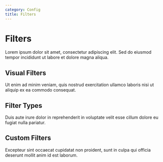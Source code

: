 ```yaml
---
category: Config
title: Filters
---
```


# Filters

Lorem ipsum dolor sit amet, consectetur adipiscing elit. Sed do eiusmod tempor incididunt ut labore et dolore magna aliqua.

## Visual Filters

Ut enim ad minim veniam, quis nostrud exercitation ullamco laboris nisi ut aliquip ex ea commodo consequat.

## Filter Types

Duis aute irure dolor in reprehenderit in voluptate velit esse cillum dolore eu fugiat nulla pariatur.

## Custom Filters

Excepteur sint occaecat cupidatat non proident, sunt in culpa qui officia deserunt mollit anim id est laborum.